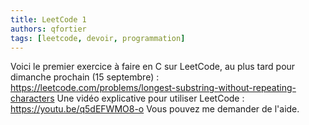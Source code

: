 ```yaml
---
title: LeetCode 1
authors: qfortier
tags: [leetcode, devoir, programmation]
---
```


Voici le premier exercice à faire en C sur LeetCode, au plus tard pour dimanche prochain (15 septembre) : https://leetcode.com/problems/longest-substring-without-repeating-characters
Une vidéo explicative pour utiliser LeetCode : https://youtu.be/q5dEFWMO8-o
Vous pouvez me demander de l'aide.
